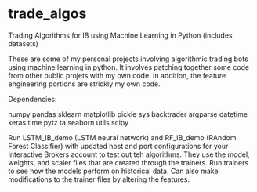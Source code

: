 # trade_algos
 Trading Algorithms for IB using Machine Learning in Python (includes datasets)
 
These are some of my personal projects involving algorithmic trading bots using machine learning in python. It involves patching together some code from other public projets with my own code. In addition, the feature engineering portions are strickly my own code.
 
Dependencies:

numpy
pandas
sklearn
matplotlib
pickle
sys
backtrader
argparse
datetime
keras
time
pytz
ta
seaborn
utils
scipy
 
Run LSTM_IB_demo (LSTM neural network) and RF_IB_demo (RAndom Forest Classifier) with updated host and port configurations for your Interactive Brokers account to test out teh algorithms. They use the model, weights, and scaler files that are created through the trainers. Run trainers to see how the models perform on historical data. Can also make modifications to the trainer files by altering the features.

